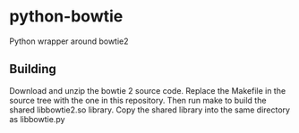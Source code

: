 python-bowtie
=============

Python wrapper around bowtie2

Building
----------
Download and unzip the bowtie 2 source code. Replace the Makefile in the source tree with the one in this repository.
Then run make to build the shared libbowtie2.so library. Copy the shared library into the same directory as
libbowtie.py

